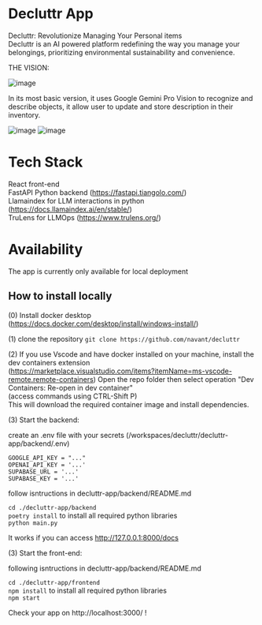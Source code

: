 # Decluttr App
Decluttr: Revolutionize Managing Your Personal items  
Decluttr is an AI powered platform redefining the way you manage your belongings, prioritizing environmental sustainability and convenience.  

THE VISION:  

![image](https://github.com/navant/decluttr/assets/12711084/96e6bd8a-82cc-4666-8ffb-2d8241c064a8)

  
In its most basic version, it uses Google Gemini Pro Vision to recognize and describe objects, it allow user to update and store description in their inventory.

![image](https://github.com/navant/decluttr/assets/12711084/a6d58170-59ad-4e9f-bdfd-11f9b5d1d502)
![image](https://github.com/navant/decluttr/assets/12711084/6ec3d895-319f-4588-8783-c8146a5a35b1)

# Tech Stack  
  
React front-end  
FastAPI Python backend  (https://fastapi.tiangolo.com/)  
Llamaindex for LLM interactions in python  (https://docs.llamaindex.ai/en/stable/)  
TruLens for LLMOps (https://www.trulens.org/)   
  
# Availability

The app is currently only available for local deployment

## How to install locally

(0) Install docker desktop (https://docs.docker.com/desktop/install/windows-install/)

(1) clone the repository
```git clone https://github.com/navant/decluttr```

(2) If you use Vscode and have docker installed on your machine, install the dev containers extension   
(https://marketplace.visualstudio.com/items?itemName=ms-vscode-remote.remote-containers) 
Open the repo folder then select operation "Dev Containers: Re-open in dev container"   
(access commands using CTRL-Shift P)  
This will download the required container image and install dependencies.

(3) Start the backend:  
  
create an .env file with your secrets (/workspaces/decluttr/decluttr-app/backend/.env)  
  
```
GOOGLE_API_KEY = "..."  
OPENAI_API_KEY = '...'    
SUPABASE_URL = '...'  
SUPABASE_KEY = '...'
```
  
follow isntructions in decluttr-app/backend/README.md  
  
```cd ./decluttr-app/backend```  
```poetry install``` to install all required python libraries  
```python main.py```  
  
It works if you can access http://127.0.0.1:8000/docs  
  
  
(3) Start the front-end:    
  
following isntructions in decluttr-app/backend/README.md  
  
```cd ./decluttr-app/frontend```  
```npm install``` to install all required python libraries  
```npm start```  

Check your app on http://localhost:3000/ !  






